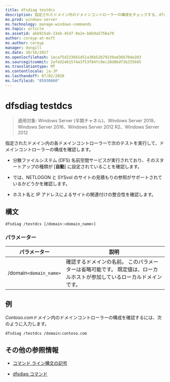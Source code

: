 ```yaml
---
title: dfsdiag testdcs
description: 指定されたドメイン内のドメインコントローラーの構成をチェックする、dfs diag testdcs コマンドの参照記事。
ms.prod: windows-server
ms.technology: manage-windows-commands
ms.topic: article
ms.assetid: abb915ab-23eb-45d7-9a2e-b6b9a5756a70
author: coreyp-at-msft
ms.author: coreyp
manager: dongill
ms.date: 10/16/2017
ms.openlocfilehash: 1eca75d233661d51a36b52b79230ad36b704e203
ms.sourcegitcommit: 2afed2461574a3f53f84fc9ec28d86df3b335685
ms.translationtype: MT
ms.contentlocale: ja-JP
ms.lasthandoff: 07/02/2020
ms.locfileid: "85930660"
---
```

# <a name="dfsdiag-testdcs"></a>dfsdiag testdcs

> 適用対象: Windows Server (半期チャネル)、Windows Server 2019、Windows Server 2016、Windows Server 2012 R2、Windows Server 2012

指定されたドメイン内の各ドメインコントローラーで次のテストを実行して、ドメインコントローラーの構成を確認します。

- 分散ファイルシステム (DFS) 名前空間サービスが実行されており、そのスタートアップの種類が [**自動**] に設定されていることを確認します。

- では、NETLOGON と SYSvol のサイトの見積もりの参照がサポートされているかどうかを確認します。

- ホスト名と IP アドレスによるサイトの関連付けの整合性を確認します。

## <a name="syntax"></a>構文

```
dfsdiag /testdcs [/domain:<domain_name>]
```

### <a name="parameters"></a>パラメーター

| パラメーター | 説明 |
| --------- | ----------- |
| /domain`<domain_name>` | 確認するドメインの名前。 このパラメーターは省略可能です。 既定値は、ローカルホストが参加しているローカルドメインです。 |

## <a name="examples"></a>例

*Contoso.com*ドメイン内のドメインコントローラーの構成を確認するには、次のように入力します。

```
dfsdiag /testdcs /domain:contoso.com
```

## <a name="additional-references"></a>その他の参照情報

- [コマンド ライン構文の記号](command-line-syntax-key.md)

- [dfsdiag コマンド](dfsdiag.md)
